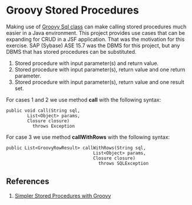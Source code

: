 # Groovy Stored Procedures

Making use of [Groovy Sql class](http://docs.groovy-lang.org/latest/html/api/groovy/sql/Sql.html) can make calling stored procedures much easier in a Java environment. This project provides use cases that can be expanding for CRUD in a JSF application. That was the motivation for this exercise. SAP (Sybase) ASE 15.7 was the DBMS for this project, but any DBMS that has stored procedures can be substituted.

1. Stored procedure with input parameter(s) and return value.
1. Stored procedure with input parameter(s), return value and one return parameter.
1. Stored procedure with input parameter(s), return value and one result set.

For cases 1 and 2 we use method **call** with the following syntax:

```
public void call(String sql,
        List<Object> params,
        Closure closure)
          throws Exception
```

For case 3  we use method **callWithRows** with the following syntax:

```
public List<GroovyRowResult> callWithRows(String sql,
                                 List<Object> params,
                                 Closure closure)
                                   throws SQLException
```

## References

1. [Simpler Stored Procedures with Groovy](https://objectpartners.com/2014/01/24/simpler-stored-procedures-with-groovy/)
